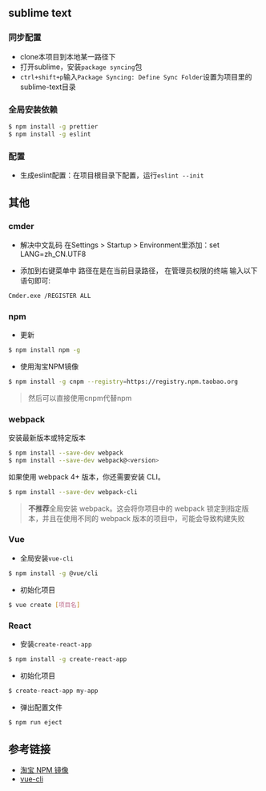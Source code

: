 ## sublime text

### 同步配置

* clone本项目到本地某一路径下
* 打开sublime，安装`package syncing`包
* `ctrl+shift+p`输入`Package Syncing: Define Sync Folder`设置为项目里的sublime-text目录



### 全局安装依赖

```bash
$ npm install -g prettier
$ npm install -g eslint
```



### 配置

* 生成eslint配置：在项目根目录下配置，运行`eslint --init`



## 其他
### cmder
* 解决中文乱码
在Settings > Startup > Environment里添加：set LANG=zh_CN.UTF8

* 添加到右键菜单中
路径在是在当前目录路径， 在管理员权限的终端 输入以下语句即可:
```bash
Cmder.exe /REGISTER ALL
```

### npm

* 更新

```bash
$ npm install npm -g
```

* 使用淘宝NPM镜像

```bash
$ npm install -g cnpm --registry=https://registry.npm.taobao.org
```

> 然后可以直接使用cnpm代替npm



### webpack

安装最新版本或特定版本

```bash
$ npm install --save-dev webpack
$ npm install --save-dev webpack@<version>
```

如果使用 webpack 4+ 版本，你还需要安装 CLI。

```bash
$ npm install --save-dev webpack-cli
```

> **不推荐**全局安装 webpack。这会将你项目中的 webpack 锁定到指定版本，并且在使用不同的 webpack 版本的项目中，可能会导致构建失败 



### Vue

* 全局安装`vue-cli`

```bash
$ npm install -g @vue/cli
```

* 初始化项目

```bash
$ vue create [项目名]
```



### React

* 安装`create-react-app`

```bash
$ npm install -g create-react-app
```

* 初始化项目

```bash
$ create-react-app my-app
```

* 弹出配置文件

```bash
$ npm run eject
```



## 参考链接

* [淘宝 NPM 镜像](https://npm.taobao.org/)
* [vue-cli](https://cli.vuejs.org/guide/creating-a-project.html#installation)

